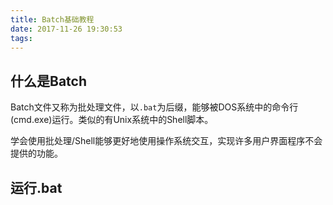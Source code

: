 ```yaml
---
title: Batch基础教程
date: 2017-11-26 19:30:53
tags:
---
```


## 什么是Batch
Batch文件又称为批处理文件，以`.bat`为后缀，能够被DOS系统中的命令行(cmd.exe)运行。类似的有Unix系统中的Shell脚本。

学会使用批处理/Shell能够更好地使用操作系统交互，实现许多用户界面程序不会提供的功能。

## 运行.bat
